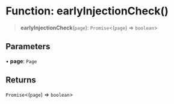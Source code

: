 # Function: earlyInjectionCheck()

> **earlyInjectionCheck**(`page`): `Promise`\<(`page`) => `boolean`\>

## Parameters

• **page**: `Page`

## Returns

`Promise`\<(`page`) => `boolean`\>
